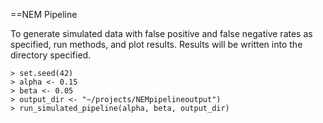 ==NEM Pipeline

To generate simulated data with false positive and false negative rates as specified, run methods, and plot results.  Results will be written into the directory specified.

```
> set.seed(42)
> alpha <- 0.15
> beta <- 0.05
> output_dir <- "~/projects/NEMpipelineoutput")
> run_simulated_pipeline(alpha, beta, output_dir)
```
